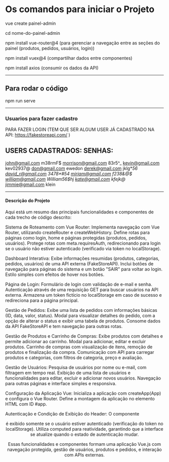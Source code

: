 # Os comandos para iniciar o Projeto

vue create painel-admin

cd nome-do-painel-admin

npm install vue-router@4   (para gerenciar a navegação entre as seções do painel (produtos, pedidos, usuários, login))

npm install vuex@4   (compartilhar dados entre componentes)

npm install axios   (consumir os dados da API)

________________________________________________________________________________________________________________________________________________________

## Para rodar o código

npm run serve

________________________________________________________________________________________________________________________________________________________

### Usuarios para fazer cadastro

PARA FAZER LOGIN (TEM QUE SER ALGUM USER JÁ CADASTRADO NA API:  https://fakestoreapi.com/ )

USERS CADASTRADOS:                        SENHAS:
---------------------------------------------------
john@gmail.com	                     m38rmF$
morrison@gmail.com	                     83r5^_
kevin@gmail.com	                     kev02937@
don@gmail.com	                            ewedon
derek@gmail.com	                     jklg*_56
david_r@gmail.com	                     3478*#54
miriam@gmail.com	                     f238&@*$
william@gmail.com	                     William56$hj
kate@gmail.com	                     kfejk@*_
jimmie@gmail.com	                     klein

________________________________________________________________________________________________________________________________________________________
#### Descrição do Projeto

Aqui está um resumo das principais funcionalidades e componentes de cada trecho de código descrito:

Sistema de Roteamento com Vue Router:
       Implementa navegação com Vue Router, utilizando createRouter e createWebHistory.
       Define rotas para páginas como login, home e páginas protegidas (produtos, pedidos, usuários).
       Protege rotas com meta.requiresAuth, redirecionando para login se o usuário não estiver autenticado (verificado via token no localStorage).

Dashboard Interativa:
       Exibe informações resumidas (produtos, categorias, pedidos, usuários) de uma API externa (FakeStoreAPI).
       Inclui botões de navegação para páginas do sistema e um botão "SAIR" para voltar ao login.
       Estilo simples com efeitos de hover nos botões.

Página de Login:
       Formulário de login com validação de e-mail e senha.
       Autenticação através de uma requisição GET para buscar usuários na API externa.
       Armazena um token fictício no localStorage em caso de sucesso e redireciona para a página principal.

Gestão de Pedidos:
       Exibe uma lista de pedidos com informações básicas (ID, data, valor, status).
       Modal para visualizar detalhes do pedido, com a opção de alterar o status e exibir uma tabela de produtos.
       Consome dados da API FakeStoreAPI e tem navegação para outras rotas.

Gestão de Produtos e Carrinho de Compras:
       Exibe produtos com detalhes e permite adicionar ao carrinho.
       Modal para adicionar, editar e excluir produtos.
       Carrinho de compras com visualização de itens, remoção de produtos e finalização da compra.
       Comunicação com API para carregar produtos e categorias, com filtros de categoria, preço e avaliação.

Gestão de Usuários:
       Pesquisa de usuários por nome ou e-mail, com filtragem em tempo real.
       Exibição de uma lista de usuários e funcionalidades para editar, excluir e adicionar novos usuários.
       Navegação para outras páginas e interface simples e responsiva.

Configuração da Aplicação Vue:
       Inicializa a aplicação com createApp(App) e configura o Vue Router.
       Define a montagem da aplicação no elemento HTML com ID #app.

Autenticação e Condição de Exibição do Header:
       O componente <Header> é exibido somente se o usuário estiver autenticado (verificação do token no localStorage).
       Utiliza computed para reatividade, garantindo que a interface se atualize quando o estado de autenticação mudar.

Essas funcionalidades e componentes formam uma aplicação Vue.js com navegação protegida, gestão de usuários, produtos e pedidos, e interação com APIs externas.